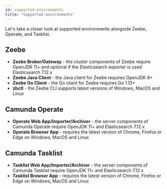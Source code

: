 ```yaml
---
id: supported-environments
title: "Supported environments"
---
```


Let's take a closer look at supported environments alongside Zeebe, Operate, and Tasklist.

## Zeebe

- **Zeebe Broker/Gateway** - the cluster components of Zeebe require OpenJDK 11+
  and optional if the Elasticsearch exporter is used Elasticsearch 7.12.x
- **Zeebe Java Client** - the Java client for Zeebe requires OpenJDK 8+
- **Zeebe Go Client** - the Go client for Zeebe requires Go 1.13+
- **zbctl** - the Zeebe CLI supports latest versions of Windows, MacOS and Linux

## Camunda Operate

- **Operate Web App/Importer/Archiver** - the server components of Camunda
  Operate require OpenJDK 11+ and Elasticsearch 7.12.x
- **Operate Browser App** - requires the latest version of Chrome, Firefox or
  Edge on Windows, MacOS and Linux
  
## Camunda Tasklist

- **Tasklist Web App/Importer/Archiver** - the server components of Camunda
  Tasklist require OpenJDK 11+ and Elasticsearch 7.12.x
- **Tasklist Browser App** - requires the latest version of Chrome, Firefox or
  Edge on Windows, MacOS and Linux
